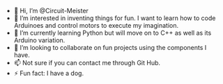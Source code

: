 - 👋 Hi, I’m @Circuit-Meister
- 👀 I’m interested in inventing things for fun. I want to learn how to code Arduinoes and control motors to execute my imagination.
- 🌱 I’m currently learning Python but will move on to C++ as well as its Arduino variation.
- 💞️ I’m looking to collaborate on fun projects using the components I have.
- 📫 Not sure if you can contact me through Git Hub.
- ⚡ Fun fact: I have a dog.
